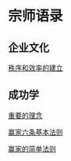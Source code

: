 # 宗师语录

## 企业文化

[秩序和效率的建立](company/quotation1.md)

## 成功学

[重要的理念](successes/important.md)

[赢家六条基本法则](successes/quotation1.md)

[赢家的简单法则](successes/quotation2.md)
